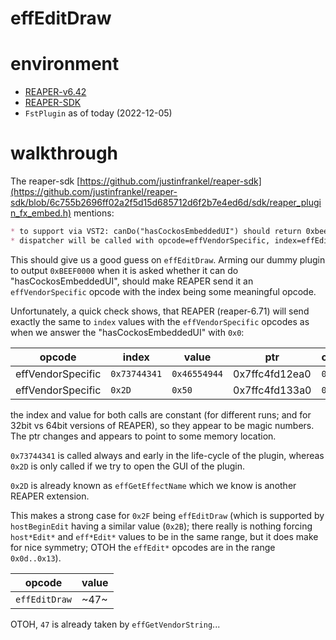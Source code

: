 effEditDraw
===========

# environment
- [REAPER-v6.42](https://www.reaper.fm/files/6.x/reaper642_linux_x86_64.tar.xz)
- [REAPER-SDK](https://github.com/justinfrankel/reaper-sdk/blob/6c755b2696ff02a2f5d15d685712d6f2b7e4ed6d)
- `FstPlugin` as of today (2022-12-05)


# walkthrough


The reaper-sdk [https://github.com/justinfrankel/reaper-sdk](https://github.com/justinfrankel/reaper-sdk/blob/6c755b2696ff02a2f5d15d685712d6f2b7e4ed6d/sdk/reaper_plugin_fx_embed.h)  mentions:

```md
* to support via VST2: canDo("hasCockosEmbeddedUI") should return 0xbeef0000
* dispatcher will be called with opcode=effVendorSpecific, index=effEditDraw, value=parm2, ptr=(void*)(INT_PTR)parm3, opt=message (REAPER_FXEMBED_WM_*)
```

This should give us a good guess on `effEditDraw`.
Arming our dummy plugin to output `0xBEEF0000` when it is asked whether it can do "hasCockosEmbeddedUI", should make REAPER send it an `effVendorSpecific` opcode with the index being some meaningful opcode.

Unfortunately, a quick check shows, that REAPER (reaper-6.71) will send exactly the same to `index` values with the `effVendorSpecific` opcodes as when we answer the "hasCockosEmbeddedUI" with `0x0`:

| opcode            | index        | value        | ptr            | opt   |
|-------------------|--------------|--------------|----------------|-------|
| effVendorSpecific | `0x73744341` | `0x46554944` | 0x7ffc4fd12ea0 | `0.0` |
| effVendorSpecific | `0x2D`       | `0x50`       | 0x7ffc4fd133a0 | `0.0` |

the index and value for both calls are constant (for different runs; and for 32bit vs 64bit versions of REAPER), so they appear to be magic numbers.
The ptr changes and appears to point to some memory location.

`0x73744341` is called always and early in the life-cycle of the plugin, whereas `0x2D` is only
called if we try to open the GUI of the plugin.

`0x2D` is already known as `effGetEffectName` which we know is another REAPER extension.

This makes a strong case for `0x2F` being `effEditDraw`
(which is supported by `hostBeginEdit` having a similar value (`0x2B`);
there really is nothing forcing `host*Edit*` and `eff*Edit*` values to be in the same range, but it does make for nice symmetry;
OTOH the `effEdit*` opcodes are in the range `0x0d..0x13`).



| opcode            | value  |
|-------------------|--------|
| `effEditDraw`     | ~47~   |

OTOH, `47` is already taken by `effGetVendorString`...
